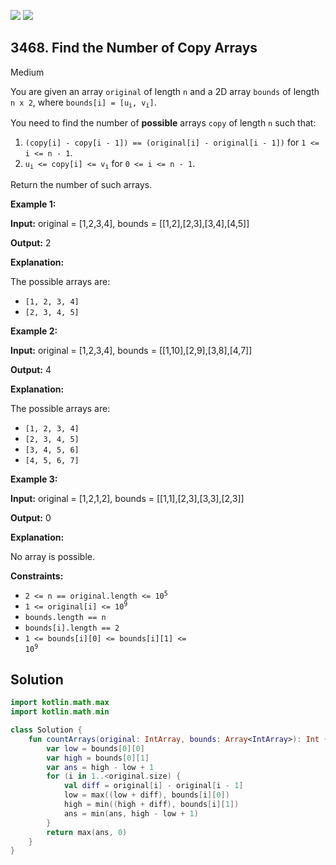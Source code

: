 [![](https://img.shields.io/github/stars/javadev/LeetCode-in-Kotlin?label=Stars&style=flat-square)](https://github.com/javadev/LeetCode-in-Kotlin)
[![](https://img.shields.io/github/forks/javadev/LeetCode-in-Kotlin?label=Fork%20me%20on%20GitHub%20&style=flat-square)](https://github.com/javadev/LeetCode-in-Kotlin/fork)

## 3468\. Find the Number of Copy Arrays

Medium

You are given an array `original` of length `n` and a 2D array `bounds` of length `n x 2`, where <code>bounds[i] = [u<sub>i</sub>, v<sub>i</sub>]</code>.

You need to find the number of **possible** arrays `copy` of length `n` such that:

1.  `(copy[i] - copy[i - 1]) == (original[i] - original[i - 1])` for `1 <= i <= n - 1`.
2.  <code>u<sub>i</sub> <= copy[i] <= v<sub>i</sub></code> for `0 <= i <= n - 1`.

Return the number of such arrays.

**Example 1:**

**Input:** original = [1,2,3,4], bounds = \[\[1,2],[2,3],[3,4],[4,5]]

**Output:** 2

**Explanation:**

The possible arrays are:

*   `[1, 2, 3, 4]`
*   `[2, 3, 4, 5]`

**Example 2:**

**Input:** original = [1,2,3,4], bounds = \[\[1,10],[2,9],[3,8],[4,7]]

**Output:** 4

**Explanation:**

The possible arrays are:

*   `[1, 2, 3, 4]`
*   `[2, 3, 4, 5]`
*   `[3, 4, 5, 6]`
*   `[4, 5, 6, 7]`

**Example 3:**

**Input:** original = [1,2,1,2], bounds = \[\[1,1],[2,3],[3,3],[2,3]]

**Output:** 0

**Explanation:**

No array is possible.

**Constraints:**

*   <code>2 <= n == original.length <= 10<sup>5</sup></code>
*   <code>1 <= original[i] <= 10<sup>9</sup></code>
*   `bounds.length == n`
*   `bounds[i].length == 2`
*   <code>1 <= bounds[i][0] <= bounds[i][1] <= 10<sup>9</sup></code>

## Solution

```kotlin
import kotlin.math.max
import kotlin.math.min

class Solution {
    fun countArrays(original: IntArray, bounds: Array<IntArray>): Int {
        var low = bounds[0][0]
        var high = bounds[0][1]
        var ans = high - low + 1
        for (i in 1..<original.size) {
            val diff = original[i] - original[i - 1]
            low = max((low + diff), bounds[i][0])
            high = min((high + diff), bounds[i][1])
            ans = min(ans, high - low + 1)
        }
        return max(ans, 0)
    }
}
```